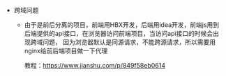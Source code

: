 - 跨域问题

    - 由于是前后分离的项目，前端用HBX开发，后端用idea开发，前端js用到后端提供的api接口，在浏览器访问前端项目，当访问api接口的时候会出现跨域问题，
    因为浏览器默认是同源请求，不能跨源请求，所以需要用nginx给前后端项目做一下代理
      
      教程：https://www.jianshu.com/p/849f58eb0614
